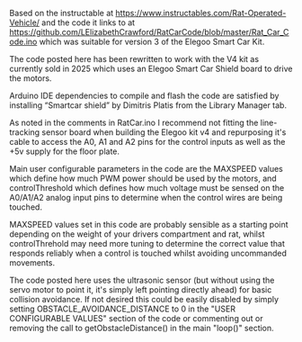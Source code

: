 Based on the instructable at https://www.instructables.com/Rat-Operated-Vehicle/ and the code it links to at 
https://github.com/LElizabethCrawford/RatCarCode/blob/master/Rat_Car_Code.ino which was suitable for version 3 of the Elegoo Smart Car Kit.

The code posted here has been rewritten to work with the V4 kit as currently sold in 2025 which uses an Elegoo Smart Car Shield board to drive the motors.

Arduino IDE dependencies to compile and flash the code are satisfied by installing “Smartcar shield” by Dimitris Platis from the Library Manager tab.

As noted in the comments in RatCar.ino I recommend not fitting the line-tracking sensor board when building the Elegoo kit v4 and repurposing it's cable 
to access the A0, A1 and A2 pins for the control inputs as well as the +5v supply for the floor plate. 

Main user configurable parameters in the code are the MAXSPEED values which define how much PWM power should be used by the motors, and controlThreshold 
which defines how much voltage must be sensed on the A0/A1/A2 analog input pins to determine when the control wires are being touched. 

MAXSPEED values set in this code are probably sensible as a starting point depending on the weight of your drivers compartment and rat, whilst 
controlThrehold may need more tuning to determine the correct value that responds reliably when a control is touched whilst avoiding uncommanded movements.

The code posted here uses the ultrasonic sensor (but without using the servo motor to point it, it's simply left pointing directly ahead) for basic collision
avoidance. If not desired this could be easily disabled by simply setting OBSTACLE_AVOIDANCE_DISTANCE to 0 in the "USER CONFIGURABLE VALUES" section of the
code or commenting out or removing the  call to getObstacleDistance() in the main "loop()" section.
